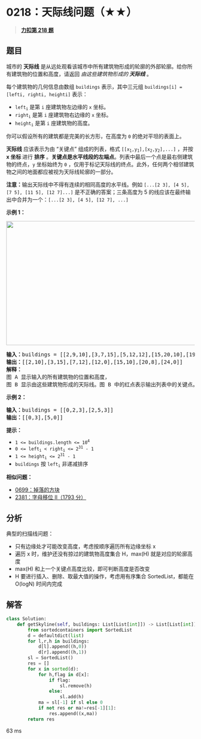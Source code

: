 # 0218：天际线问题（★★）


> <u>**[力扣第 218 题](https://leetcode.cn/problems/the-skyline-problem/)**</u>

## 题目

<p>城市的 <strong>天际线</strong> 是从远处观看该城市中所有建筑物形成的轮廓的外部轮廓。给你所有建筑物的位置和高度，请返回 <em>由这些建筑物形成的<strong> 天际线</strong></em> 。</p>

<p>每个建筑物的几何信息由数组 <code>buildings</code> 表示，其中三元组 <code>buildings[i] = [lefti, righti, heighti]</code> 表示：</p>

<ul>
<li><code>left<sub>i</sub></code> 是第 <code>i</code> 座建筑物左边缘的 <code>x</code> 坐标。</li>
<li><code>right<sub>i</sub></code> 是第 <code>i</code> 座建筑物右边缘的 <code>x</code> 坐标。</li>
<li><code>height<sub>i</sub></code> 是第 <code>i</code> 座建筑物的高度。</li>
</ul>

<p>你可以假设所有的建筑都是完美的长方形，在高度为 <code>0</code> 的绝对平坦的表面上。</p>

<p><strong>天际线</strong> 应该表示为由 “关键点” 组成的列表，格式 <code>[[x<sub>1</sub>,y<sub>1</sub>],[x<sub>2</sub>,y<sub>2</sub>],...]</code> ，并按 <strong>x 坐标 </strong>进行 <strong>排序</strong> 。<strong>关键点是水平线段的左端点</strong>。列表中最后一个点是最右侧建筑物的终点，<code>y</code> 坐标始终为 <code>0</code> ，仅用于标记天际线的终点。此外，任何两个相邻建筑物之间的地面都应被视为天际线轮廓的一部分。</p>

<p><strong>注意：</strong>输出天际线中不得有连续的相同高度的水平线。例如 <code>[...[2 3], [4 5], [7 5], [11 5], [12 7]...]</code> 是不正确的答案；三条高度为 5 的线应该在最终输出中合并为一个：<code>[...[2 3], [4 5], [12 7], ...]</code></p>



<p><strong>示例 1：</strong></p>
<img alt="" src="https://assets.leetcode.com/uploads/2020/12/01/merged.jpg" style="height: 331px; width: 800px;" />
<pre>
<strong>输入：</strong>buildings = [[2,9,10],[3,7,15],[5,12,12],[15,20,10],[19,24,8]]
<strong>输出：</strong>[[2,10],[3,15],[7,12],[12,0],[15,10],[20,8],[24,0]]
<strong>解释：</strong>
图 A<strong> </strong>显示输入的所有建筑物的位置和高度，
图 B 显示由这些建筑物形成的天际线。图 B 中的红点表示输出列表中的关键点。</pre>

<p><strong>示例 2：</strong></p>

<pre>
<strong>输入：</strong>buildings = [[0,2,3],[2,5,3]]
<strong>输出：</strong>[[0,3],[5,0]]
</pre>



<p><strong>提示：</strong></p>

<ul>
<li><code>1 &lt;= buildings.length &lt;= 10<sup>4</sup></code></li>
<li><code>0 &lt;= left<sub>i</sub> &lt; right<sub>i</sub> &lt;= 2<sup>31</sup> - 1</code></li>
<li><code>1 &lt;= height<sub>i</sub> &lt;= 2<sup>31</sup> - 1</code></li>
<li><code>buildings</code> 按 <code>left<sub>i</sub></code> 非递减排序</li>
</ul>


**相似问题：**
- [0699：掉落的方块](/leetcode/0699)
- [2381：字母移位 II（1793 分）](/leetcode/2381)


## 分析

典型的扫描线问题：
- 只有边缘处才可能改变高度，考虑按顺序遍历所有边缘坐标 x
- 遍历 x 时，维护还没有掠过的建筑物高度集合 H，max(H) 就是对应的轮廓高度
- max(H) 和上一个关键点高度比较，即可判断高度是否改变
- H 要进行插入、删除、取最大值的操作，考虑用有序集合 SortedList，都能在 O(logN) 时间内完成

## 解答
	
```python
class Solution:
    def getSkyline(self, buildings: List[List[int]]) -> List[List[int]]:
        from sortedcontainers import SortedList
        d = defaultdict(list)
        for l,r,h in buildings:
            d[l].append((h,0))
            d[r].append((h,1))
        sl = SortedList()
        res = []
        for x in sorted(d):
            for h,flag in d[x]:
                if flag:
                    sl.remove(h)
                else:
                    sl.add(h)
            ma = sl[-1] if sl else 0
            if not res or ma!=res[-1][1]:
                res.append((x,ma))
        return res
```
63 ms

